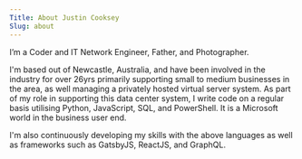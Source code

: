 ```yaml
---
Title: About Justin Cooksey
Slug: about
---
```


I’m a Coder and IT Network Engineer, Father, and Photographer.

I'm based out of Newcastle, Australia, and have been involved in the industry for over 26yrs primarily supporting small to medium businesses in the area, as well managing a privately hosted virtual server system. As part of my role in supporting this data center system, I write code on a regular basis utilising Python, JavaScript, SQL, and PowerShell. It is a Microsoft world in the business user end.

I'm also continuously developing my skills with the above languages as well as frameworks such as GatsbyJS, ReactJS, and GraphQL.